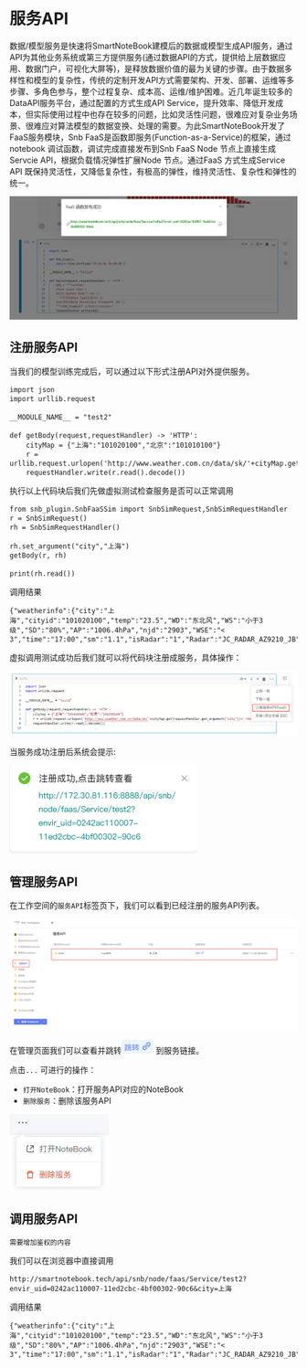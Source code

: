 # 服务API

数据/模型服务是快速将SmartNoteBook建模后的数据或模型生成API服务，通过API为其他业务系统或第三方提供服务(通过数据API的方式，提供给上层数据应用、数据门户，可视化大屏等)，是释放数据价值的最为关键的步骤。由于数据多样性和模型的复杂性，传统的定制开发API方式需要架构、开发、部署、运维等多步骤、多角色参与，整个过程复杂、成本高、运维/维护困难。近几年诞生较多的DataAPI服务平台，通过配置的方式生成API Service，提升效率、降低开发成本，但实际使用过程中也存在较多的问题，比如灵活性问题，很难应对复杂业务场景、很难应对算法模型的数据变换、处理的需要。为此SmartNoteBook开发了FaaS服务模块，Snb FaaS是函数即服务(Function-as-a-Service)的框架，通过notebook 调试函数，调试完成直接发布到Snb FaaS Node 节点上直接生成Servcie API，根据负载情况弹性扩展Node 节点。通过FaaS 方式生成Service API 既保持灵活性，又降低复杂性，有极高的弹性，维持灵活性、复杂性和弹性的统一。

![图 6](../images/FAAS.png)  

## 注册服务API

当我们的模型训练完成后，可以通过以下形式注册API对外提供服务。

```
import json
import urllib.request

__MODULE_NAME__ = "test2"

def getBody(request,requestHandler) -> 'HTTP':
    cityMap = {"上海":"101020100","北京":"101010100"}
    r = urllib.request.urlopen('http://www.weather.com.cn/data/sk/'+cityMap.get(requestHandler.get_argument("city"))+'.html')
    requestHandler.write(r.read().decode())
```

执行以上代码块后我们先做虚拟测试检查服务是否可以正常调用

```
from snb_plugin.SnbFaaSSim import SnbSimRequest,SnbSimRequestHandler
r = SnbSimRequest()
rh = SnbSimRequestHandler()

rh.set_argument("city","上海")
getBody(r, rh)

print(rh.read())
```

调用结果
```
{"weatherinfo":{"city":"上海","cityid":"101020100","temp":"23.5","WD":"东北风","WS":"小于3级","SD":"80%","AP":"1006.4hPa","njd":"2903","WSE":"< 3","time":"17:00","sm":"1.1","isRadar":"1","Radar":"JC_RADAR_AZ9210_JB"}}
```

虚拟调用测试成功后我们就可以将代码块注册成服务，具体操作：

![图 7](../images/faas%E6%9C%8D%E5%8A%A1.png)  

当服务成功注册后系统会提示:

![图 8](../images/fasssappi.png)  


## 管理服务API

在工作空间的`服务API`标签页下，我们可以看到已经注册的服务API列表。

![图 9](../images/%E7%AE%A1%E7%90%86api%E6%9C%8D%E5%8A%A1.png)  

在管理页面我们可以查看并跳转![图 11](../images/tiaozhuan.png) 到服务链接。

点击`...` 可进行的操作：

- `打开NoteBook`：打开服务API对应的NoteBook
- `删除服务`：删除该服务API

![图 12](../images/api%E6%93%8D%E4%BD%9C.png)  


## 调用服务API

`需要增加鉴权的内容`

我们可以在浏览器中直接调用

```
http://smartnotebook.tech/api/snb/node/faas/Service/test2?envir_uid=0242ac110007-11ed2cbc-4bf00302-90c6&city=上海
```

调用结果
```
{"weatherinfo":{"city":"上海","cityid":"101020100","temp":"23.5","WD":"东北风","WS":"小于3级","SD":"80%","AP":"1006.4hPa","njd":"2903","WSE":"< 3","time":"17:00","sm":"1.1","isRadar":"1","Radar":"JC_RADAR_AZ9210_JB"}}
```